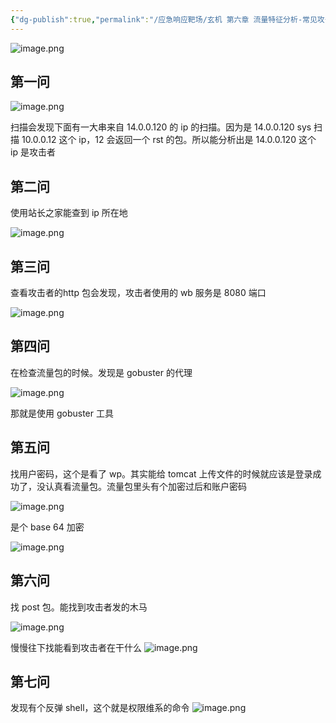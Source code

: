 ```yaml
---
{"dg-publish":true,"permalink":"/应急响应靶场/玄机 第六章 流量特征分析-常见攻击事件 tomcat/","tags":["靶场","应急响应"]}
---
```


![image.png](https://s2.loli.net/2025/06/02/652JXvnIMi8Fzax.png)


## 第一问
![image.png](https://s2.loli.net/2025/06/02/heB9HatcRsIEyAD.png)


扫描会发现下面有一大串来自 14.0.0.120 的 ip 的扫描。因为是 14.0.0.120 sys 扫描 10.0.0.12 这个 ip，12 会返回一个 rst 的包。所以能分析出是 14.0.0.120 这个 ip 是攻击者


## 第二问
使用站长之家能查到 ip 所在地

![image.png](https://s2.loli.net/2025/06/02/mljDFXyvWnH5R6C.png)

## 第三问
查看攻击者的http 包会发现，攻击者使用的 wb 服务是 8080 端口

![image.png](https://s2.loli.net/2025/06/02/ubRmIixLZEo5hqV.png)

## 第四问
在检查流量包的时候。发现是 gobuster 的代理

![image.png](https://s2.loli.net/2025/06/02/hT3mePN6ASbpsuj.png)

那就是使用 gobuster 工具
## 第五问 
找用户密码，这个是看了 wp。其实能给 tomcat 上传文件的时候就应该是登录成功了，没认真看流量包。流量包里头有个加密过后和账户密码

![image.png](https://s2.loli.net/2025/06/02/4HG3CBOc1KTYW6L.png)

是个 base 64 加密

![image.png](https://s2.loli.net/2025/06/02/hBxHt2vI3kNPjib.png)


##  第六问
找 post 包。能找到攻击者发的木马

![image.png](https://s2.loli.net/2025/06/02/dFHK6RzxoDEAi84.png)


慢慢往下找能看到攻击者在干什么
![image.png](https://s2.loli.net/2025/06/02/y7G569rLEfHWzDN.png)


## 第七问
发现有个反弹 shell，这个就是权限维系的命令
![image.png](https://s2.loli.net/2025/06/02/AEgzQ4ty7qXxv9J.png)
